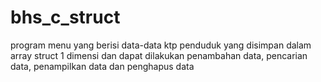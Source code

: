 # bhs_c_struct
program menu yang berisi data-data ktp penduduk yang disimpan dalam array struct 1 dimensi dan dapat dilakukan penambahan data, pencarian data, penampilkan data dan penghapus data

